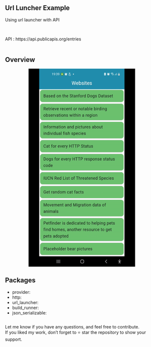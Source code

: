 ## Url Luncher Example

Using url launcher with API
##
<br/>
API : https://api.publicapis.org/entries
<br/><br/>

## Overview
<p align='center'>
<img src="https://github.com/Zaid-R/URL-launcher-example/blob/main/assets/app_presentations.gif" width="350" height="650"/>
</p>

## Packages
- provider: 
- http:
- url_launcher:
- build_runner: 
- json_serializable:
## 

Let me know if you have any questions, and feel free to contribute.<br/>
If you liked my work, don’t forget to ⭐ star the repository to show your support.